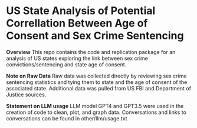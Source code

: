 # US State Analysis of Potential Correllation Between Age of Consent and Sex Crime Sentencing

**Overview**
This repo contains the code and replication package for an analysis of US states exploring the link between sex crime convictions/sentencing and state age of consent.

**Note on Raw Data**
Raw data was collected directly by reviewing sex crime sentencing statistics and tying them to state and the age of consent of the associated state. Additional data was pulled from US FBI and Department of Justice sources.

**Statement on LLM usage**
LLM model GPT4 and GPT3.5 were used in the creation of code to clean, plot, and graph data. Conversations and links to conversations can be found in other/llm/usage.txt
